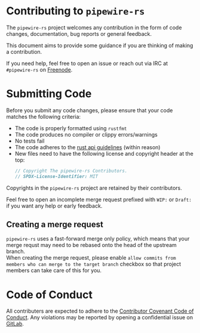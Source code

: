 # Contributing to `pipewire-rs`

The `pipewire-rs` project welcomes any contribution in the form of code changes, documentation,
bug reports or general feedback.

This document aims to provide some guidance if you are thinking of making a contribution.

If you need help, feel free to open an issue or reach out via IRC at `#pipewire-rs` on [Freenode](https://freenode.net).

# Submitting Code

Before you submit any code changes, please ensure that your code matches the following criteria:

- The code is properly formatted using `rustfmt`
- The code produces no compiler or clippy errors/warnings
- No tests fail
- The code adheres to the [rust api guidelines](https://rust-lang.github.io/api-guidelines/) (within reason)
- New files need to have the following license and copyright header at the top:
  ```rust
  // Copyright The pipewire-rs Contributors.
  // SPDX-License-Identifier: MIT
  ```

Copyrights in the `pipewire-rs` project are retained by their contributors.

Feel free to open an incomplete merge request prefixed with `WIP:` or `Draft:` if you want any help or early feedback.

## Creating a merge request
`pipewire-rs` uses a fast-forward merge only policy, which means that your merge requst may need to be rebased onto the head of the upstream branch. \
When creating the merge request, please enable `allow commits from members who can merge to the target branch` checkbox so that project members can take care of this for you.

# Code of Conduct
All contributers are expected to adhere to the [Contributor Covenant Code of Conduct](code_of_conduct.md).
Any violations may be reported by opening a confidential issue
on [GitLab](https://gitlab.freedesktop.org/pipewire/pipewire-rs/-/issues/new).
